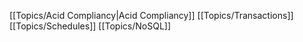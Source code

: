 [[Topics/Acid Compliancy|Acid Compliancy]]
[[Topics/Transactions]]
[[Topics/Schedules]]
[[Topics/NoSQL]]
